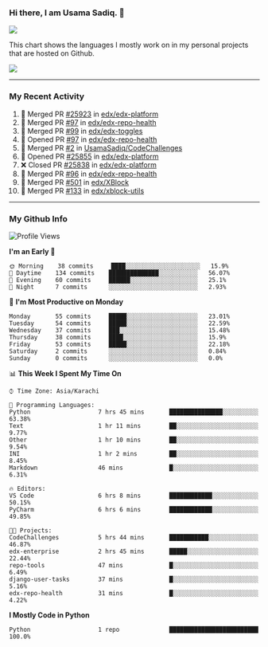 ### Hi there, I am Usama Sadiq. 👋

<img align="center" src="https://github-readme-stats.vercel.app/api?username=UsamaSadiq&custom_title=My Stats&show_icons=true&theme=dark&count_private=true&include_all_commits=true" />


This chart shows the languages I mostly work on in my personal projects that are hosted on Github.

<img align="center" src="https://github-readme-stats.vercel.app/api/top-langs/?username=UsamaSadiq&langs_count=10&layout=compact" />

<!---
---
<a><img align="center" src="https://github-readme-stats.vercel.app/api/pin/?username=UsamaSadiq&repo=CodeChallenges)" /></a>
--->
--- 

### My Recent Activity
<!--START_SECTION:activity-->
1. 🎉 Merged PR [#25923](https://github.com/edx/edx-platform/pull/25923) in [edx/edx-platform](https://github.com/edx/edx-platform)
2. 🎉 Merged PR [#97](https://github.com/edx/edx-repo-health/pull/97) in [edx/edx-repo-health](https://github.com/edx/edx-repo-health)
3. 🎉 Merged PR [#99](https://github.com/edx/edx-toggles/pull/99) in [edx/edx-toggles](https://github.com/edx/edx-toggles)
4. 💪 Opened PR [#97](https://github.com/edx/edx-repo-health/pull/97) in [edx/edx-repo-health](https://github.com/edx/edx-repo-health)
5. 🎉 Merged PR [#2](https://github.com/UsamaSadiq/CodeChallenges/pull/2) in [UsamaSadiq/CodeChallenges](https://github.com/UsamaSadiq/CodeChallenges)
6. 💪 Opened PR [#25855](https://github.com/edx/edx-platform/pull/25855) in [edx/edx-platform](https://github.com/edx/edx-platform)
7. ❌ Closed PR [#25838](https://github.com/edx/edx-platform/pull/25838) in [edx/edx-platform](https://github.com/edx/edx-platform)
8. 🎉 Merged PR [#96](https://github.com/edx/edx-repo-health/pull/96) in [edx/edx-repo-health](https://github.com/edx/edx-repo-health)
9. 🎉 Merged PR [#501](https://github.com/edx/XBlock/pull/501) in [edx/XBlock](https://github.com/edx/XBlock)
10. 🎉 Merged PR [#133](https://github.com/edx/xblock-utils/pull/133) in [edx/xblock-utils](https://github.com/edx/xblock-utils)
<!--END_SECTION:activity-->

--- 
### My Github Info
<!--START_SECTION:waka-->
![Profile Views](http://img.shields.io/badge/Profile%20Views-338-blue)

**I'm an Early 🐤** 

```text
🌞 Morning    38 commits     ████░░░░░░░░░░░░░░░░░░░░░   15.9% 
🌆 Daytime    134 commits    ██████████████░░░░░░░░░░░   56.07% 
🌃 Evening    60 commits     ██████░░░░░░░░░░░░░░░░░░░   25.1% 
🌙 Night      7 commits      ░░░░░░░░░░░░░░░░░░░░░░░░░   2.93%

```
📅 **I'm Most Productive on Monday** 

```text
Monday       55 commits     █████░░░░░░░░░░░░░░░░░░░░   23.01% 
Tuesday      54 commits     █████░░░░░░░░░░░░░░░░░░░░   22.59% 
Wednesday    37 commits     ███░░░░░░░░░░░░░░░░░░░░░░   15.48% 
Thursday     38 commits     ████░░░░░░░░░░░░░░░░░░░░░   15.9% 
Friday       53 commits     █████░░░░░░░░░░░░░░░░░░░░   22.18% 
Saturday     2 commits      ░░░░░░░░░░░░░░░░░░░░░░░░░   0.84% 
Sunday       0 commits      ░░░░░░░░░░░░░░░░░░░░░░░░░   0.0%

```


📊 **This Week I Spent My Time On** 

```text
⌚︎ Time Zone: Asia/Karachi

💬 Programming Languages: 
Python                   7 hrs 45 mins       ███████████████░░░░░░░░░░   63.38% 
Text                     1 hr 11 mins        ██░░░░░░░░░░░░░░░░░░░░░░░   9.77% 
Other                    1 hr 10 mins        ██░░░░░░░░░░░░░░░░░░░░░░░   9.54% 
INI                      1 hr 2 mins         ██░░░░░░░░░░░░░░░░░░░░░░░   8.45% 
Markdown                 46 mins             █░░░░░░░░░░░░░░░░░░░░░░░░   6.31%

🔥 Editors: 
VS Code                  6 hrs 8 mins        ████████████░░░░░░░░░░░░░   50.15% 
PyCharm                  6 hrs 6 mins        ████████████░░░░░░░░░░░░░   49.85%

🐱‍💻 Projects: 
CodeChallenges           5 hrs 44 mins       ███████████░░░░░░░░░░░░░░   46.87% 
edx-enterprise           2 hrs 45 mins       █████░░░░░░░░░░░░░░░░░░░░   22.44% 
repo-tools               47 mins             █░░░░░░░░░░░░░░░░░░░░░░░░   6.49% 
django-user-tasks        37 mins             █░░░░░░░░░░░░░░░░░░░░░░░░   5.16% 
edx-repo-health          31 mins             █░░░░░░░░░░░░░░░░░░░░░░░░   4.22%

```

**I Mostly Code in Python** 

```text
Python                   1 repo              █████████████████████████   100.0%

```



<!--END_SECTION:waka-->
<!--
**UsamaSadiq/UsamaSadiq** is a ✨ _special_ ✨ repository because its `README.md` (this file) appears on your GitHub profile.

Here are some ideas to get you started:

- 🔭 I’m currently working on ...
- 🌱 I’m currently learning ...
- 👯 I’m looking to collaborate on ...
- 🤔 I’m looking for help with ...
- 💬 Ask me about ...
- 📫 How to reach me: ...
- 😄 Pronouns: ...
- ⚡ Fun fact: ...
-->
